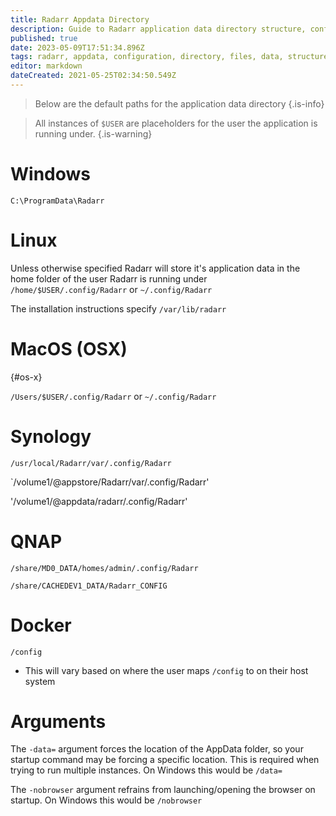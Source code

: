 ```yaml
---
title: Radarr Appdata Directory
description: Guide to Radarr application data directory structure, configuration files, and data management
published: true
date: 2023-05-09T17:51:34.896Z
tags: radarr, appdata, configuration, directory, files, data, structure
editor: markdown
dateCreated: 2021-05-25T02:34:50.549Z
---
```


> Below are the default paths for the application data directory {.is-info}

> All instances of `$USER` are placeholders for the user the application is running under. {.is-warning}

# Windows

`C:\ProgramData\Radarr`

# Linux

Unless otherwise specified Radarr will store it's application data in the home folder of the user Radarr is running under `/home/$USER/.config/Radarr` or `~/.config/Radarr`

The installation instructions specify `/var/lib/radarr`

# MacOS (OSX)

{#os-x}

`/Users/$USER/.config/Radarr` or `~/.config/Radarr`

# Synology

`/usr/local/Radarr/var/.config/Radarr`

`/volume1/@appstore/Radarr/var/.config/Radarr'

'/volume1/@appdata/radarr/.config/Radarr'

# QNAP

`/share/MD0_DATA/homes/admin/.config/Radarr`

`/share/CACHEDEV1_DATA/Radarr_CONFIG`

# Docker

`/config`

- This will vary based on where the user maps `/config` to on their host system

# Arguments

The `-data=` argument forces the location of the AppData folder, so your startup command may be forcing a specific location. This is required when trying to run multiple instances. On Windows this would be `/data=`

The `-nobrowser` argument refrains from launching/opening the browser on startup. On Windows this would be `/nobrowser`

